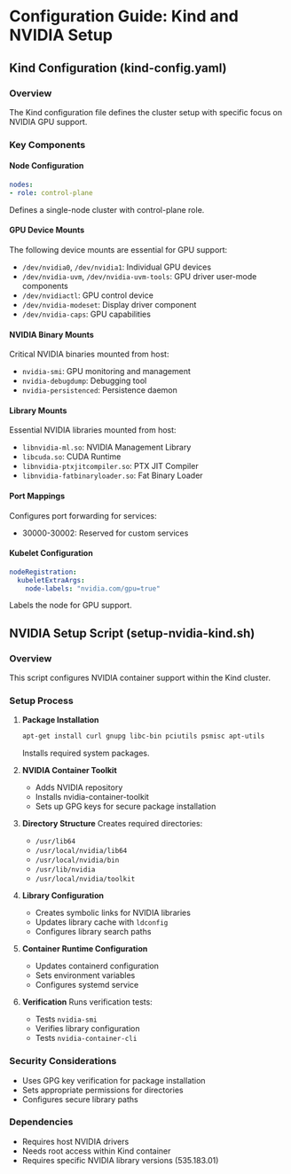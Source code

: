 # Configuration Guide: Kind and NVIDIA Setup

## Kind Configuration (kind-config.yaml)

### Overview
The Kind configuration file defines the cluster setup with specific focus on NVIDIA GPU support.

### Key Components

#### Node Configuration
```yaml
nodes:
- role: control-plane
```
Defines a single-node cluster with control-plane role.

#### GPU Device Mounts
The following device mounts are essential for GPU support:
- `/dev/nvidia0`, `/dev/nvidia1`: Individual GPU devices
- `/dev/nvidia-uvm`, `/dev/nvidia-uvm-tools`: GPU driver user-mode components
- `/dev/nvidiactl`: GPU control device
- `/dev/nvidia-modeset`: Display driver component
- `/dev/nvidia-caps`: GPU capabilities

#### NVIDIA Binary Mounts
Critical NVIDIA binaries mounted from host:
- `nvidia-smi`: GPU monitoring and management
- `nvidia-debugdump`: Debugging tool
- `nvidia-persistenced`: Persistence daemon

#### Library Mounts
Essential NVIDIA libraries mounted from host:
- `libnvidia-ml.so`: NVIDIA Management Library
- `libcuda.so`: CUDA Runtime
- `libnvidia-ptxjitcompiler.so`: PTX JIT Compiler
- `libnvidia-fatbinaryloader.so`: Fat Binary Loader

#### Port Mappings
Configures port forwarding for services:
- 30000-30002: Reserved for custom services

#### Kubelet Configuration
```yaml
nodeRegistration:
  kubeletExtraArgs:
    node-labels: "nvidia.com/gpu=true"
```
Labels the node for GPU support.

## NVIDIA Setup Script (setup-nvidia-kind.sh)

### Overview
This script configures NVIDIA container support within the Kind cluster.

### Setup Process

1. **Package Installation**
   ```bash
   apt-get install curl gnupg libc-bin pciutils psmisc apt-utils
   ```
   Installs required system packages.

2. **NVIDIA Container Toolkit**
   - Adds NVIDIA repository
   - Installs nvidia-container-toolkit
   - Sets up GPG keys for secure package installation

3. **Directory Structure**
   Creates required directories:
   - `/usr/lib64`
   - `/usr/local/nvidia/lib64`
   - `/usr/local/nvidia/bin`
   - `/usr/lib/nvidia`
   - `/usr/local/nvidia/toolkit`

4. **Library Configuration**
   - Creates symbolic links for NVIDIA libraries
   - Updates library cache with `ldconfig`
   - Configures library search paths

5. **Container Runtime Configuration**
   - Updates containerd configuration
   - Sets environment variables
   - Configures systemd service

6. **Verification**
   Runs verification tests:
   - Tests `nvidia-smi`
   - Verifies library configuration
   - Tests `nvidia-container-cli`

### Security Considerations
- Uses GPG key verification for package installation
- Sets appropriate permissions for directories
- Configures secure library paths

### Dependencies
- Requires host NVIDIA drivers
- Needs root access within Kind container
- Requires specific NVIDIA library versions (535.183.01)
